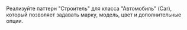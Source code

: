 Реализуйте паттерн "Строитель" для класса "Автомобиль" (Car), который позволяет задавать марку, модель, цвет и дополнительные опции.
